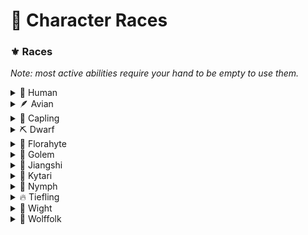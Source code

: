 # 🧬 Character Races

### ⚜️ Races

_Note: most active abilities require your hand to be empty to use them._

<details>

<summary>🧑 Human</summary>

* **Server Effects:** None.
* **Lifespan:** 70-100 years (child up until 18)
* **Height:** 135cm - 200cm
* **RP Difficulty:** 1/5

Humans are humans.

</details>

<details>

<summary>🪶 Avian</summary>

* **Server Effects:** Sneaking in the air allows them to do a 'double jump'.
* **Lifespan:** 100-130 years (child up until 18)
* **Height:** 140cm - 190cm
* **RP Difficulty:** 2/5

Avians are birdlike humanoids who typically wield great strength.

</details>

<details>

<summary>🐐 Capling</summary>

* **Server Effects:** Can sneak while in the air to dive bomb to the ground. Can also do a strong "punch" while sneaking to send their victims flying.
* **Lifespan:** 100-120 years (child up until 20)
* **Height:** 170cm - 200cm
* **RP Difficulty:** 3/5

Caplings are are satyr-like creatures who often live in colder places, such as mountains or snowy taigas. They have hooves instead of feet.

</details>

<details>

<summary>⛏️ Dwarf</summary>

* **Server Effects:** Have greatly reduced experience costs when using anvils. Can also scavenge raw materials while mining.
* **Lifespan:** 150-170 years (child up until 20)
* **Height:** 90cm - 130cm
* **RP Difficulty:** 2/5

Dwarves are smaller humanoids who typically prefer the underground to the outside.

</details>

<details>

<summary>🌸 Florahyte</summary>

* **Server Effects:** Can use photosynthesis to replenish hunger in the sunlight.
* **Lifespan:** 150-170 years (child up until 20)
* **Height:** 130cm - 160cm
* **RP Difficulty:** 1/5

Florahytes are plant-based organisms. They draw strength from flowers and sunlight. They have green or brown skin.

</details>

<details>

<summary>🤖 Golem</summary>

* **Server Effects:** Consume redstone when they take damage as a means of 'repairing'. If they have no redstone, they will wither. Can consume normal food too.
* **Lifespan:** 200-300 years
* **Height:** 150cm - 180cm
* **RP Difficulty:** 4/5

Golems are an automaton-like race who have been imbued with souls.

</details>

<details>

<summary>🧟 Jiangshi</summary>

* **Server Effects:** Will not be targeted by undead monsters.
* **Lifespan:** 200-230 years (cannot be children)
* **Height:** 130cm - 200cm
* **RP Difficulty:** 5/5

&#x20;Undead humanoids who are friendly with other undeads. Pale skin and dark eyes.

</details>

<details>

<summary>🦊 Kytari</summary>

* **Server Effects:** Can right click entities to 'trick' them into following.
* **Lifespan:** 80-110 years (child up until 18)
* **Height:** 135cm - 200cm
* **RP Difficulty:** 3/5

Said to be descendants of a mythical creature that could control animals, the humanoid Kytari have a keen connection to nature and can communicate with animals more easily than other races. Typically have white or orange fur.

</details>

<details>

<summary>🧜‍ Nymph</summary>

* **Server Effects:** Can breathe underwater and can 'dash' while swimming (using sneak).
* **Lifespan:** 170-210 years (child up until 20)
* **Height:** 150cm - 190cm
* **RP Difficulty:** 1/5

Typically agile, but lack physical strength. Can look varied, but usually have cool-coloured skin.

</details>

<details>

<summary>🔥 Tiefling</summary>

* **Server Effects:** Don't take any fire damage, instead gaining strength and speed. Can't go in water (unless they have Water Breathing).
* **Lifespan:** 100-150 years (child up until 16)
* **Height:** 150cm - 230cm
* **RP Difficulty:** 2/5

A humanoid race with reddish skin and horns.

</details>

<details>

<summary>👻 Wight</summary>

* **Server Effects:** Can sneak to go invisible.
* **Lifespan:** 400-500 years (cannot be children)
* **Height:** 135cm - 200cm
* **RP Difficulty:** 4/5

Wights are undead humans who still inhabit their deceased bodies.

</details>

<details>

<summary>🐺 Wolffolk</summary>

* **Server Effects:** Receive strength and resistance when they take damage. Can sneak to acquire night vision.
* **Lifespan:** 260-320 years (child up until 20)
* **Height:** 180cm - 230cm
* **RP Difficulty:** 3/5

&#x20;Animalistic humanoids who are typically very strong. Come in a variety of forms.

</details>
